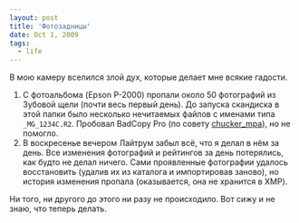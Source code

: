 ```yaml
---
layout: post
title: 'Фотозадницы'
date: Oct 1, 2009
tags:
  - life
---
```


В мою камеру вселился злой дух, которые делает мне всякие гадости.

1. С фотоальбома (Epson P-2000) пропали около 50 фотографий из Зубовой щели (почти весь первый день). До запуска скандиска в этой папки было несколько нечитаемых файлов с именами типа `_MG_1234C.R2`. Пробовал BadCopy Pro (по совету [chucker_mpa](http://chucker-mpa.livejournal.com/)), но не помогло.
2. В воскресенье вечером Лайтрум забыл всё, что я делал в нём за день. Все изменения фотографий и рейтингов за день потерялись, как будто не делал ничего. Сами проявленные фотографии удалось восстановить (удалив их из каталога и импортировав заново), но история изменения пропала (оказывается, она не хранится в XMP).

Ни того, ни другого до этого ни разу не происходило. Вот сижу и не знаю, что теперь делать.
